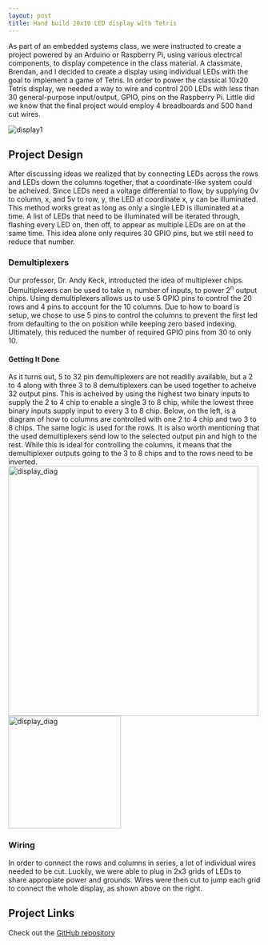 ```yaml
---
layout: post
title: Hand build 20x10 LED display with Tetris
---
```


As part of an embedded systems class, we were instructed to create a project powered by an Arduino or Raspberry Pi, using various electrcal components, to display competence in the class material. A classmate, Brendan, and I decided to create a display using individual LEDs with the goal to implement a game of Tetris. In order to power the classical 10x20 Tetris display, we needed a way to wire and control 200 LEDs with less than 30 general-purpose input/output, GPIO, pins on the Raspberry Pi. Little did we know that the final project would employ 4 breadboards and 500 hand cut wires. 

<img src="https://danielfrentzel.github.io/static/display.jpg" alt="display1">


<h2>Project Design</h2>
After discussing ideas we realized that by connecting LEDs across the rows and LEDs down the columns together, that a coordinate-like system could be acheived. Since LEDs need a voltage differential to flow, by supplying 0v to column, x, and 5v to row, y, the LED at coordinate x, y can be illuminated. This method works great as long as only a single LED is illuminated at a time. A list of LEDs that need to be illuminated will be iterated through, flashing every LED on, then off, to appear as multiple LEDs are on at the same time. This idea alone only requires 30 GPIO pins, but we still need to reduce that number.

<h3>Demultiplexers</h3>
Our professor, Dr. Andy Keck, introducted the idea of multiplexer chips. Demultiplexers can be used to take n, number of inputs, to power 2<sup>n</sup> output chips. Using demultiplexers allows us to use 5 GPIO pins to control the 20 rows and 4 pins to account for the 10 columns. Due to how to board is setup, we chose to use 5 pins to control the columns to prevent the first led from defaulting to the on position while keeping zero based indexing. Ultimately, this reduced the number of required GPIO pins from 30 to only 10.

<h4>Getting It Done</h4>
As it turns out, 5 to 32 pin demultiplexers are not readilly available, but a 2 to 4 along with three 3 to 8 demultiplexers can be used together to acheive 32 output pins. This is acheived by using the highest two binary inputs to supply the 2 to 4 chip to enable a single 3 to 8 chip, while the lowest three binary inputs supply input to every 3 to 8 chip. Below, on the left, is a diagram of how to columns are controlled with one 2 to 4 chip and two 3 to 8 chips. The same logic is used for the rows. It is also worth mentioning that the used demultiplexers send low to the selected output pin and high to the rest. While this is ideal for controlling the columns, it means that the demultiplexer outputs going to the 3 to 8 chips and to the rows need to be inverted.

 <div class="row">
    <a target="_blank" href="https://danielfrentzel.github.io/static/selector_columns.png">
        <img src="https://danielfrentzel.github.io/static/selector_columns_crop.png" alt="display_diag" width="500">
    </a>
    <a target="_blank" href="https://danielfrentzel.github.io/static/display_diag.png">
        <img src="https://danielfrentzel.github.io/static/display_diag_crop.png" alt="display_diag" width="225">
    </a>
</div> 

<h3>Wiring</h3>
In order to connect the rows and columns in series, a lot of individual wires needed to be cut. Luckily, we were able to plug in 2x3 grids of LEDs to share appropiate power and grounds. Wires were then cut to jump each grid to connect the whole display, as shown above on the right.




<h2>Project Links</h2>
<p>Check out the <a href="https://github.com/MystiriodisLykos/Ercinee" target="_blank">GitHub repository</a></p>
